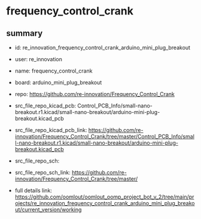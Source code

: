 # frequency_control_crank
 
## summary 
* id: re_innovation_frequency_control_crank_arduino_mini_plug_breakout
* user: re_innovation
* name: frequency_control_crank
* board: arduino_mini_plug_breakout
* repo: https://github.com/re-innovation/Frequency_Control_Crank
* src_file_repo_kicad_pcb: Control_PCB_Info/small-nano-breakout.r1.kicad/small-nano-breakout/arduino-mini-plug-breakout.kicad_pcb
* src_file_repo_kicad_pcb_link: https://github.com/re-innovation/Frequency_Control_Crank/tree/master/Control_PCB_Info/small-nano-breakout.r1.kicad/small-nano-breakout/arduino-mini-plug-breakout.kicad_pcb


* src_file_repo_sch: 
* src_file_repo_sch_link: https://github.com/re-innovation/Frequency_Control_Crank/tree/master/
* full details link: https://github.com/oomlout/oomlout_oomp_project_bot_v_2/tree/main/projects/re_innovation_frequency_control_crank_arduino_mini_plug_breakout/current_version/working  







